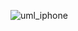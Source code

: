 ![uml_iphone](https://github.com/Jefferson-San/Iphone_dio/assets/119751664/e8ce8e61-c509-4225-b4b2-ea6c3a5d3c45)
